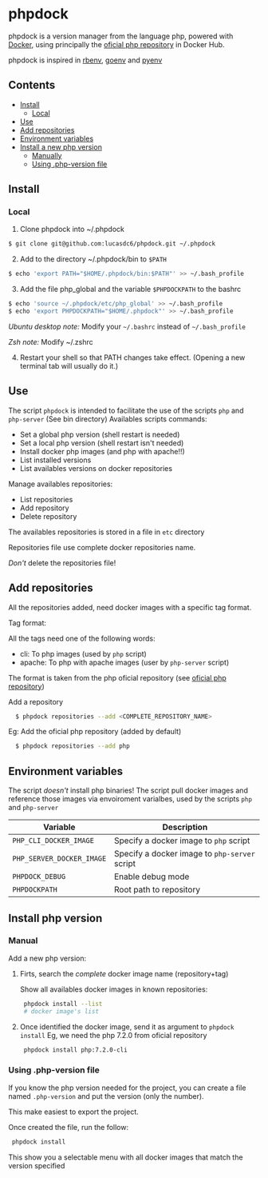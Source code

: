 # phpdock

phpdock is a version manager from the language php, powered with
[Docker](https://github.com/docker), using principally the
[oficial php repository](https://hub.docker.com/\_/php/) in Docker Hub.

phpdock is inspired in [rbenv](https://github.com/rbenv/rbenv),
[goenv](https://github.com/syndbg/goenv) and [pyenv](https://github.com/pyenv/pyenv)

## Contents

* [Install](#install)
  * [Local](#local)
* [Use](#use)
* [Add repositories](#add-repositories)
* [Environment variables](#envoiroment-variables)
* [Install a new php version](#install-php-version)
  * [Manually](#manually)
  * [Using .php-version file](#using-.php-version-file)

## Install

### Local

1. Clone phpdock into ~/.phpdock
```bash
$ git clone git@github.com:lucasdc6/phpdock.git ~/.phpdock
```

2. Add to the directory ~/.phpdock/bin to `$PATH`
```bash
$ echo 'export PATH="$HOME/.phpdock/bin:$PATH"' >> ~/.bash_profile
```

3. Add the file php_global and the variable `$PHPDOCKPATH` to the bashrc
```bash
$ echo 'source ~/.phpdock/etc/php_global' >> ~/.bash_profile
$ echo 'export PHPDOCKPATH="$HOME/.phpdock"' >> ~/.bash_profile
```
*Ubuntu desktop note:* Modify your `~/.bashrc` instead of `~/.bash_profile`

*Zsh note:* Modify ~/.zshrc

4. Restart your shell so that PATH changes take effect. (Opening a new terminal
tab will usually do it.)


## Use

The script `phpdock` is intended to facilitate the use of the scripts
`php` and `php-server` (See bin directory)
Availables scripts commands:
  * Set a global php version (shell restart is needed)
  * Set a local php version (shell restart isn't needed)
  * Install docker php images (and php with apache!!)
  * List installed versions
  * List availables versions on docker repositories

Manage availables repositories:
  * List repositories
  * Add repository
  * Delete repository

The availables repositories is stored in a file in `etc` directory

Repositories file use complete docker repositories name.

*Don't* delete the repositories file!

## Add repositories

All the repositories added, need docker images with a specific tag format.

Tag format:

All the tags need one of the following words:

* cli: To php images (used by `php` script)
* apache: To php with apache images (user by `php-server` script)

The format is taken from the php oficial repository
(see [oficial php repository](https://hub.docker.com/\_/php/))

Add a repository
```bash
  $ phpdock repositories --add <COMPLETE_REPOSITORY_NAME>
```

Eg:
Add the oficial php repository (added by default)

```bash
  $ phpdock repositories --add php
```

## Environment variables

The script *doesn't* install php binaries!
The script pull docker images and reference those images via envoiroment
varialbes, used by the scripts `php` and `php-server`

Variable | Description
---------|------------
`PHP_CLI_DOCKER_IMAGE` | Specify a docker image to `php` script
`PHP_SERVER_DOCKER_IMAGE` | Specify a docker image to `php-server` script
`PHPDOCK_DEBUG` | Enable debug mode
`PHPDOCKPATH` | Root path to repository

## Install php version

### Manual

Add a new php version:

1. Firts, search the *complete* docker image name (repository+tag)

   Show all availables docker images in known repositories:

   ```bash
    phpdock install --list
    # docker image's list
    ```
2. Once identified the docker image, send it as argument to `phpdock install`
   Eg, we need the php 7.2.0 from oficial repository

   ```bash
    phpdock install php:7.2.0-cli
   ```

### Using .php-version file

If you know the php version needed for the project, you can create a file named
`.php-version` and put the version (only the number).

This make easiest to export the project.

Once created the file, run the follow:
   ```bash
    phpdock install
   ```
This show you a selectable menu with all docker images that match the version
specified
